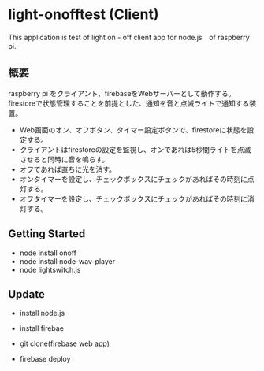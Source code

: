 # light-onofftest (Client)

This application is test of light on - off client app for node.js　of raspberry pi.

## 概要

raspberry pi をクライアント、firebaseをWebサーバーとして動作する。
firestoreで状態管理することを前提とした、通知を音と点滅ライトで通知する装置。
- Web画面のオン、オフボタン、タイマー設定ボタンで、firestoreに状態を設定する。
- クライアントはfirestoreの設定を監視し、オンであれば5秒間ライトを点滅させると同時に音を鳴らす。
- オフであれば直ちに光を消す。
- オンタイマーを設定し、チェックボックスにチェックがあればその時刻に点灯する。
- オフタイマーを設定し、チェックボックスにチェックがあればその時刻に消灯する。

## Getting Started

- node install onoff
- node install node-wav-player
- node lightswitch.js

## Update 
 
 - install node.js
 - install firebae
 - git clone(firebase web app)
 
 - firebase deploy
 
